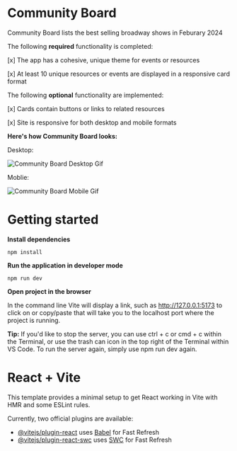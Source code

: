 # Community Board 
Community Board lists the best selling broadway shows in Feburary 2024

The following **required** functionality is completed:

[x] The app has a cohesive, unique theme for events or resources

[x] At least 10 unique resources or events are displayed in a responsive card format

The following **optional** functionality are implemented:

[x] Cards contain buttons or links to related resources

[x] Site is responsive for both desktop and mobile formats

**Here's how Community Board looks:**

Desktop:

<img src='/src/assets/CommunityBoard.gif' title='Community Board Desktop Gif' width='' alt='Community Board Desktop Gif' />

Moblie:

<img src='src/assets/CBMoblie.gif' title='Community Board Mobile Gif' width='' alt='Community Board Mobile Gif' />

# Getting started
**Install dependencies**
```
npm install
```

**Run the application in developer mode**

```
npm run dev
```

**Open project in the browser**

In the command line Vite will display a link, such as http://127.0.0.1:5173 to click on or copy/paste that will take you to the localhost port where the project is running.


**Tip:** If you'd like to stop the server, you can use ctrl + c or cmd + c within the Terminal, or use the trash can icon in the top right of the Terminal within VS Code. To run the server again, simply use npm run dev again.

# React + Vite

This template provides a minimal setup to get React working in Vite with HMR and some ESLint rules.

Currently, two official plugins are available:

- [@vitejs/plugin-react](https://github.com/vitejs/vite-plugin-react/blob/main/packages/plugin-react/README.md) uses [Babel](https://babeljs.io/) for Fast Refresh
- [@vitejs/plugin-react-swc](https://github.com/vitejs/vite-plugin-react-swc) uses [SWC](https://swc.rs/) for Fast Refresh
